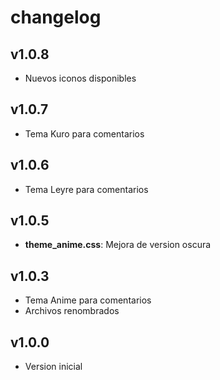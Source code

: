 # changelog

## v1.0.8

- Nuevos iconos disponibles

## v1.0.7

- Tema Kuro para comentarios

## v1.0.6

- Tema Leyre para comentarios

## v1.0.5

- **theme_anime.css**: Mejora de version oscura 

## v1.0.3

- Tema Anime para comentarios
- Archivos renombrados

## v1.0.0

- Version inicial